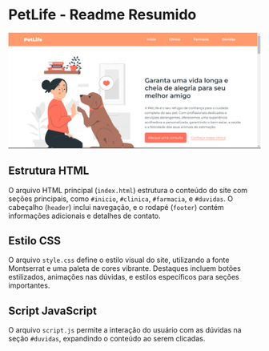 # PetLife - Readme Resumido

![Print do Projeto](print.png)

## Estrutura HTML

O arquivo HTML principal (`index.html`) estrutura o conteúdo do site com seções principais, como `#inicio`, `#clinica`, `#farmacia`, e `#duvidas`. O cabeçalho (`header`) inclui navegação, e o rodapé (`footer`) contém informações adicionais e detalhes de contato.

## Estilo CSS

O arquivo `style.css` define o estilo visual do site, utilizando a fonte Montserrat e uma paleta de cores vibrante. Destaques incluem botões estilizados, animações nas dúvidas, e estilos específicos para seções importantes.

## Script JavaScript

O arquivo `script.js` permite a interação do usuário com as dúvidas na seção `#duvidas`, expandindo o conteúdo ao serem clicadas.

